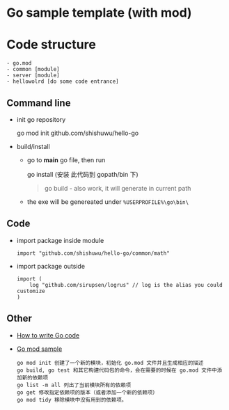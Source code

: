 # Go sample template (with mod)

# Code structure
    - go.mod
    - common [module]
    - server [module]
    - hellowolrd [do some code entrance]

## Command line

- init go repository 
  
    go mod init github.com/shishuwu/hello-go

- build/install
  - go to **main** go file, then run

    go install (安装 此代码到 gopath/bin 下)

    > go build - also work, it will generate in current path

  - the exe will be genereated under `%USERPROFILE%\go\bin\`


## Code
- import package inside module
  
    `import "github.com/shishuwu/hello-go/common/math"`

- import package outside
    ```
    import (
	    log "github.com/sirupsen/logrus" // log is the alias you could customize
    )
    ```

## Other
- [How to write Go code](https://golang.org/doc/code.html)

- [Go mod sample](https://mp.weixin.qq.com/s/TvTlz3uKIBqgg1FjlAItPQ)
    ```
    go mod init 创建了一个新的模块，初始化 go.mod 文件并且生成相应的描述
    go build, go test 和其它构建代码包的命令，会在需要的时候在 go.mod 文件中添加新的依赖项
    go list -m all 列出了当前模块所有的依赖项
    go get 修改指定依赖项的版本（或者添加一个新的依赖项）
    go mod tidy 移除模块中没有用到的依赖项。
    ```